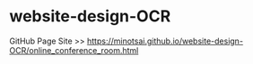 # website-design-OCR
GitHub Page Site >>
https://minotsai.github.io/website-design-OCR/online_conference_room.html
